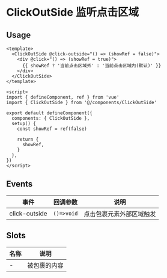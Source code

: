 # ClickOutSide 监听点击区域

## Usage

```vue
<template>
  <ClickOutSide @click-outside="() => (showRef = false)">
    <div @click="() => (showRef = true)">
      {{ showRef ? '当前点击区域外' : '当前点击区域内(默认)' }}
    </div>
  </ClickOutSide>
</template>

<script>
import { defineComponent, ref } from 'vue'
import { ClickOutSide } from '@/components/ClickOutSide'

export default defineComponent({
  components: { ClickOutSide },
  setup() {
    const showRef = ref(false)

    return {
      showRef,
    }
  },
})
</script>
```

## Events

| 事件         | 回调参数   | 说明                     |
| ------------ | ---------- | ------------------------ |
| click-outside | `()=>void` | 点击包裹元素外部区域触发 |

## Slots

| 名称    | 说明         |
| ------- | ------------ |
| - | 被包裹的内容 |
